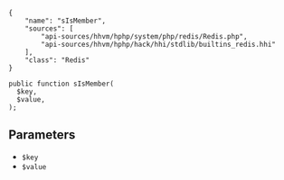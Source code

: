 ``` yamlmeta
{
    "name": "sIsMember",
    "sources": [
        "api-sources/hhvm/hphp/system/php/redis/Redis.php",
        "api-sources/hhvm/hphp/hack/hhi/stdlib/builtins_redis.hhi"
    ],
    "class": "Redis"
}
```




``` Hack
public function sIsMember(
  $key,
  $value,
);
```




## Parameters




+ ` $key `
+ ` $value `
<!-- HHAPIDOC -->
